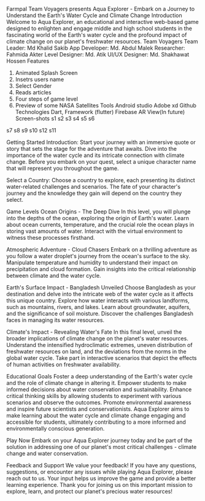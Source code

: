 Farmpal
Team Voyagers presents Aqua Explorer - Embark on a Journey to Understand the Earth's Water Cycle and Climate Change
Introduction
Welcome to Aqua Explorer, an educational and interactive web-based game designed to enlighten and engage middle and high school students in the fascinating world of the Earth's water cycle and the profound impact of climate change on our planet's freshwater resources.
Team Voyagers
Team Leader: Md Khalid Sakib
App Developer: Md. Abdul Malek
Researcher: Fahmida Akter
Level Designer: Md. Atik
UI/UX Designer: Md. Shakhawat Hossen
Features
1. Animated Splash Screen
2. Insetrs users name
3. Select Gender
4. Reads articles
5. Four steps of game level
6. Preview of some NASA Satellites
Tools
Android studio
Adobe xd
Github
Technologies
Dart, Framework (flutter)
Firebase
AR View(In future)
Screen-shots
s1 s2 s3 s4 s5 s6

s7 s8 s9 s10 s12 s11

Getting Started
Introduction:
Start your journey with an immersive quote or story that sets the stage for the adventure that awaits. Dive into the importance of the water cycle and its intricate connection with climate change. Before you embark on your quest, select a unique character name that will represent you throughout the game.

Select a Country:
Choose a country to explore, each presenting its distinct water-related challenges and scenarios. The fate of your character's journey and the knowledge they gain will depend on the country they select.

Game Levels
Ocean Origins - The Deep Dive
In this level, you will plunge into the depths of the ocean, exploring the origin of Earth's water. Learn about ocean currents, temperature, and the crucial role the ocean plays in storing vast amounts of water. Interact with the virtual environment to witness these processes firsthand.

Atmospheric Adventure - Cloud Chasers
Embark on a thrilling adventure as you follow a water droplet's journey from the ocean's surface to the sky. Manipulate temperature and humidity to understand their impact on precipitation and cloud formation. Gain insights into the critical relationship between climate and the water cycle.

Earth's Surface Impact - Bangladesh Unveiled
Choose Bangladesh as your destination and delve into the intricate web of the water cycle as it affects this unique country. Explore how water interacts with various landforms, such as mountains, rivers, and lakes. Learn about groundwater, aquifers, and the significance of soil moisture. Discover the challenges Bangladesh faces in managing its water resources.

Climate's Impact - Revealing Water's Fate
In this final level, unveil the broader implications of climate change on the planet's water resources. Understand the intensified hydroclimatic extremes, uneven distribution of freshwater resources on land, and the deviations from the norms in the global water cycle. Take part in interactive scenarios that depict the effects of human activities on freshwater availability.

Educational Goals
Foster a deep understanding of the Earth's water cycle and the role of climate change in altering it.
Empower students to make informed decisions about water conservation and sustainability.
Enhance critical thinking skills by allowing students to experiment with various scenarios and observe the outcomes.
Promote environmental awareness and inspire future scientists and conservationists.
Aqua Explorer aims to make learning about the water cycle and climate change engaging and accessible for students, ultimately contributing to a more informed and environmentally conscious generation.

Play Now
Embark on your Aqua Explorer journey today and be part of the solution in addressing one of our planet's most critical challenges - climate change and water conservation.

Feedback and Support We value your feedback! If you have any questions, suggestions, or encounter any issues while playing Aqua Explorer, please reach out to us. Your input helps us improve the game and provide a better learning experience. Thank you for joining us on this important mission to explore, learn, and protect our planet's precious water resources!

